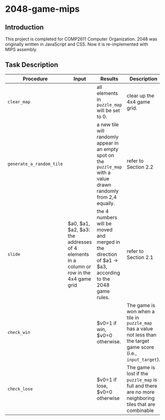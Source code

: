 # 2048-game-mips

## Introduction
This project is completed for COMP2611 Computer Organization. 2048 was originally written in JavaScript and CSS. Now it is re-implemented with MIPS assembly.

## Task Description
|  Procedure | Input   | Results | Description |
| ------------ | ------------ | ------------ | ------------ |
| `clear_map` | | all elements in `puzzle_map` will be set to 0. | clear up the 4x4 game grid. |
| `generate_a_random_tile` | | a new tile will randomly appear in an empty spot on the `puzzle_map` with a value drawn randomly from 2,4 equally. | refer to Section 2.2 |
| `slide` | $a0, $a1, $a2, $a3: the addresses of 4 elements in a column or row in the 4x4 game grid | the 4 numbers will be moved and merged in the direction of $a1 → $a3, according to the 2048 game rules. | refer to Section 2.1 |
| `check_win` | | $v0=1 if win, $v0=0 otherwise. | The game is won when a tile in `puzzle_map` has a value not less than the target game score (i.e., `input_target`). |
| `check_lose` | | $v0=1 if lose, $v0=0 otherwise | The game is lost if the `puzzle_map` is full and there are no more neighboring tiles that are combinable |
